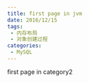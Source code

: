 ```yaml
---
title: first page in jvm
date: 2016/12/15
tags:
 - 内存布局
 - 对象创建过程
categories:
 - MySQL
---
```


first page in category2